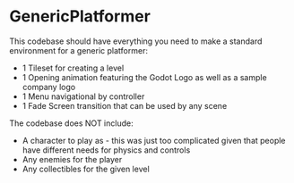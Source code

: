# GenericPlatformer


This codebase should have everything you need to make a standard environment for a generic platformer:

- 1 Tileset for creating a level
- 1 Opening animation featuring the Godot Logo as well as a sample company logo
- 1 Menu navigational by controller
- 1 Fade Screen transition that can be used by any scene

The codebase does NOT include:

- A character to play as - this was just too complicated given that people have different needs for physics and controls
- Any enemies for the player
- Any collectibles for the given level
